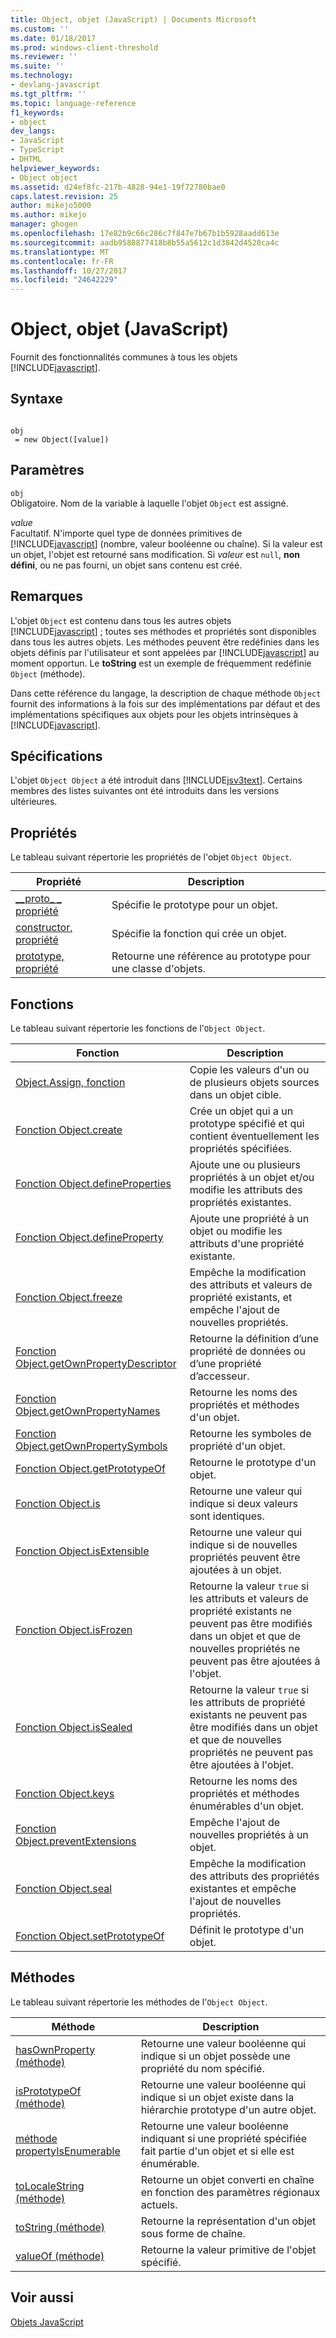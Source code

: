 ```yaml
---
title: Object, objet (JavaScript) | Documents Microsoft
ms.custom: ''
ms.date: 01/18/2017
ms.prod: windows-client-threshold
ms.reviewer: ''
ms.suite: ''
ms.technology:
- devlang-javascript
ms.tgt_pltfrm: ''
ms.topic: language-reference
f1_keywords:
- object
dev_langs:
- JavaScript
- TypeScript
- DHTML
helpviewer_keywords:
- Object object
ms.assetid: d24ef8fc-217b-4828-94e1-19f72780bae0
caps.latest.revision: 25
author: mikejo5000
ms.author: mikejo
manager: ghogen
ms.openlocfilehash: 17e82b9c66c286c7f847e7b67b1b5928aadd613e
ms.sourcegitcommit: aadb9588877418b8b55a5612c1d3842d4520ca4c
ms.translationtype: MT
ms.contentlocale: fr-FR
ms.lasthandoff: 10/27/2017
ms.locfileid: "24642229"
---
```

# <a name="object-object-javascript"></a>Object, objet (JavaScript)
Fournit des fonctionnalités communes à tous les objets [!INCLUDE[javascript](../../javascript/includes/javascript-md.md)].  
  
## <a name="syntax"></a>Syntaxe  
  
```  
  
obj  
 = new Object([value])   
```  
  
## <a name="parameters"></a>Paramètres  
 `obj`  
 Obligatoire. Nom de la variable à laquelle l'objet `Object` est assigné.  
  
 *value*  
 Facultatif. N'importe quel type de données primitives de [!INCLUDE[javascript](../../javascript/includes/javascript-md.md)] (nombre, valeur booléenne ou chaîne). Si la valeur est un objet, l'objet est retourné sans modification. Si *valeur* est `null`, **non défini**, ou ne pas fourni, un objet sans contenu est créé.  
  
## <a name="remarks"></a>Remarques  
 L'objet `Object` est contenu dans tous les autres objets [!INCLUDE[javascript](../../javascript/includes/javascript-md.md)] ; toutes ses méthodes et propriétés sont disponibles dans tous les autres objets. Les méthodes peuvent être redéfinies dans les objets définis par l'utilisateur et sont appelées par [!INCLUDE[javascript](../../javascript/includes/javascript-md.md)] au moment opportun. Le **toString** est un exemple de fréquemment redéfinie `Object` (méthode).  
  
 Dans cette référence du langage, la description de chaque méthode `Object` fournit des informations à la fois sur des implémentations par défaut et des implémentations spécifiques aux objets pour les objets intrinsèques à [!INCLUDE[javascript](../../javascript/includes/javascript-md.md)].  
  
## <a name="requirements"></a>Spécifications  
 L'objet `Object Object` a été introduit dans [!INCLUDE[jsv3text](../../javascript/reference/includes/jsv3text-md.md)]. Certains membres des listes suivantes ont été introduits dans les versions ultérieures.  
  
## <a name="properties"></a>Propriétés  
 Le tableau suivant répertorie les propriétés de l'objet `Object Object`.  
  
|Propriété|Description|  
|--------------|-----------------|  
|[__proto\_ \_ propriété](../../javascript/reference/proto-property-object-javascript.md)|Spécifie le prototype pour un objet.|  
|[constructor, propriété](../../javascript/reference/constructor-property-object-javascript.md)|Spécifie la fonction qui crée un objet.|  
|[prototype, propriété](../../javascript/reference/prototype-property-object-javascript.md)|Retourne une référence au prototype pour une classe d'objets.|  
  
## <a name="functions"></a>Fonctions  
 Le tableau suivant répertorie les fonctions de l'`Object Object`.  
  
|Fonction|Description|  
|--------------|-----------------|  
|[Object.Assign, fonction](../../javascript/reference/object-assign-function-object-javascript.md)|Copie les valeurs d'un ou de plusieurs objets sources dans un objet cible.|  
|[Fonction Object.create](../../javascript/reference/object-create-function-javascript.md)|Crée un objet qui a un prototype spécifié et qui contient éventuellement les propriétés spécifiées.|  
|[Fonction Object.defineProperties](../../javascript/reference/object-defineproperties-function-javascript.md)|Ajoute une ou plusieurs propriétés à un objet et/ou modifie les attributs des propriétés existantes.|  
|[Fonction Object.defineProperty](../../javascript/reference/object-defineproperty-function-javascript.md)|Ajoute une propriété à un objet ou modifie les attributs d'une propriété existante.|  
|[Fonction Object.freeze](../../javascript/reference/object-freeze-function-javascript.md)|Empêche la modification des attributs et valeurs de propriété existants, et empêche l'ajout de nouvelles propriétés.|  
|[Fonction Object.getOwnPropertyDescriptor](../../javascript/reference/object-getownpropertydescriptor-function-javascript.md)|Retourne la définition d’une propriété de données ou d’une propriété d’accesseur.|  
|[Fonction Object.getOwnPropertyNames](../../javascript/reference/object-getownpropertynames-function-javascript.md)|Retourne les noms des propriétés et méthodes d'un objet.|  
|[Fonction Object.getOwnPropertySymbols](../../javascript/reference/object-getownpropertysymbols-function-javascript.md)|Retourne les symboles de propriété d'un objet.|  
|[Fonction Object.getPrototypeOf](../../javascript/reference/object-getprototypeof-function-javascript.md)|Retourne le prototype d'un objet.|  
|[Fonction Object.is](../../javascript/reference/object-is-function-javascript.md)|Retourne une valeur qui indique si deux valeurs sont identiques.|  
|[Fonction Object.isExtensible](../../javascript/reference/object-isextensible-function-javascript.md)|Retourne une valeur qui indique si de nouvelles propriétés peuvent être ajoutées à un objet.|  
|[Fonction Object.isFrozen](../../javascript/reference/object-isfrozen-function-javascript.md)|Retourne la valeur `true` si les attributs et valeurs de propriété existants ne peuvent pas être modifiés dans un objet et que de nouvelles propriétés ne peuvent pas être ajoutées à l'objet.|  
|[Fonction Object.isSealed](../../javascript/reference/object-issealed-function-javascript.md)|Retourne la valeur `true` si les attributs de propriété existants ne peuvent pas être modifiés dans un objet et que de nouvelles propriétés ne peuvent pas être ajoutées à l'objet.|  
|[Fonction Object.keys](../../javascript/reference/object-keys-function-javascript.md)|Retourne les noms des propriétés et méthodes énumérables d'un objet.|  
|[Fonction Object.preventExtensions](../../javascript/reference/object-preventextensions-function-javascript.md)|Empêche l'ajout de nouvelles propriétés à un objet.|  
|[Fonction Object.seal](../../javascript/reference/object-seal-function-javascript.md)|Empêche la modification des attributs des propriétés existantes et empêche l'ajout de nouvelles propriétés.|  
|[Fonction Object.setPrototypeOf](../../javascript/reference/object-setprototypeof-function-javascript.md)|Définit le prototype d'un objet.|  
  
## <a name="methods"></a>Méthodes  
 Le tableau suivant répertorie les méthodes de l'`Object Object`.  
  
|Méthode|Description|  
|------------|-----------------|  
|[hasOwnProperty (méthode)](../../javascript/reference/hasownproperty-method-object-javascript.md)|Retourne une valeur booléenne qui indique si un objet possède une propriété du nom spécifié.|  
|[isPrototypeOf (méthode)](../../javascript/reference/isprototypeof-method-object-javascript.md)|Retourne une valeur booléenne qui indique si un objet existe dans la hiérarchie prototype d'un autre objet.|  
|[méthode propertyIsEnumerable](../../javascript/reference/propertyisenumerable-method-object-javascript.md)|Retourne une valeur booléenne indiquant si une propriété spécifiée fait partie d'un objet et si elle est énumérable.|  
|[toLocaleString (méthode)](../../javascript/reference/tolocalestring-method-object-javascript.md)|Retourne un objet converti en chaîne en fonction des paramètres régionaux actuels.|  
|[toString (méthode)](../../javascript/reference/tostring-method-object-javascript.md)|Retourne la représentation d'un objet sous forme de chaîne.|  
|[valueOf (méthode)](../../javascript/reference/valueof-method-object-javascript.md)|Retourne la valeur primitive de l'objet spécifié.|  
  
## <a name="see-also"></a>Voir aussi  
 [Objets JavaScript](../../javascript/reference/javascript-objects.md)